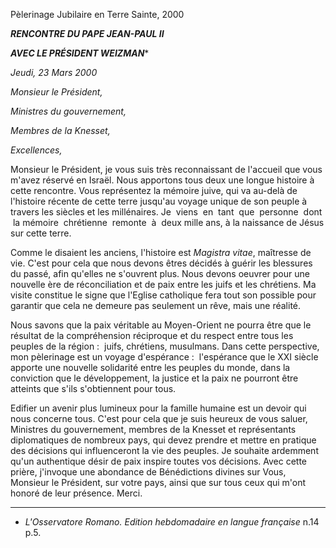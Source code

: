 Pèlerinage Jubilaire en Terre Sainte, 2000

***RENCONTRE DU PAPE JEAN-PAUL II***

***AVEC LE PRÉSIDENT WEIZMAN****

*Jeudi, 23 Mars 2000*

*Monsieur le Président,*

*Ministres du gouvernement,*

*Membres de la Knesset,*

*Excellences,*

Monsieur le Président, je vous suis très reconnaissant de l'accueil que vous m'avez réservé en Israël. Nous apportons tous deux une longue histoire à cette rencontre. Vous représentez la mémoire juive, qui va au-delà de l'histoire récente de cette terre jusqu'au voyage unique de son peuple à travers les siècles et les millénaires. Je  viens  en  tant  que  personne  dont  la mémoire  chrétienne  remonte  à  deux mille ans, à la naissance de Jésus sur cette terre.

Comme le disaient les anciens, l'histoire est *Magistra vitae*, maîtresse de vie. C'est pour cela que nous devons êtres décidés à guérir les blessures du passé, afin qu'elles ne s'ouvrent plus. Nous devons oeuvrer pour une nouvelle ère de réconciliation et de paix entre les juifs et les chrétiens. Ma visite constitue le signe que l'Eglise catholique fera tout son possible pour garantir que cela ne demeure pas seulement un rêve, mais une réalité.

Nous savons que la paix véritable au Moyen-Orient ne pourra être que le résultat de la compréhension réciproque et du respect entre tous les peuples de la région :  juifs, chrétiens, musulmans. Dans cette perspective, mon pèlerinage est un voyage d'espérance :  l'espérance que le XXI siècle apporte une nouvelle solidarité entre les peuples du monde, dans la conviction que le développement, la justice et la paix ne pourront être atteints que s'ils s'obtiennent pour tous.

Edifier un avenir plus lumineux pour la famille humaine est un devoir qui nous concerne tous. C'est pour cela que je suis heureux de vous saluer, Ministres du gouvernement, membres de la Knesset et représentants diplomatiques de nombreux pays, qui devez prendre et mettre en pratique des décisions qui influenceront la vie des peuples. Je souhaite ardemment qu'un authentique désir de paix inspire toutes vos décisions. Avec cette prière, j'invoque une abondance de Bénédictions divines sur Vous, Monsieur le Président, sur votre pays, ainsi que sur tous ceux qui m'ont honoré de leur présence. Merci.

* * *

* *L'Osservatore Romano. Edition hebdomadaire en langue française* n.14 p.5.